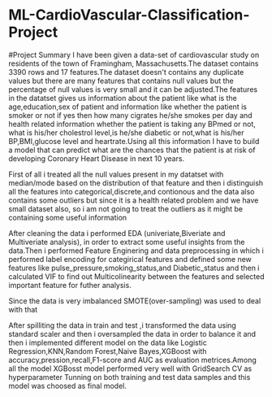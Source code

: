 # ML-CardioVascular-Classification-Project
#Project Summary
I have been given a data-set of cardiovascular study on residents of the town of Framingham, Massachusetts.The dataset contains 3390 rows and 17 features.The dataset doesn't contains any duplicate values but there are many features that contains null values but the percentage of null values is very small and it can be adjusted.The features in the datatset gives us information about the patient like what is the age,education,sex of patient and information like whether the patient is smoker or not if yes then how many cigrates he/she smokes per day and health related information whether the patient is taking any BPmed or not, what is his/her cholestrol level,is he/she diabetic or not,what is his/her BP,BMI,glucose level and heartrate.Using all this information I have to build a model that can predict what are the chances that the patient is at risk of developing Coronary Heart Disease in next 10 years.

First of all i treated all the null values present in my datatset with median/mode based on the distribution of that feature and then i distinguish all the features into categorical,discrete,and contionous and the data also contains some outliers but since it is a health related problem and we have small dataset also, so i am not going to treat the outliers as it might be containing some useful information

After cleaning the data i performed EDA (univeriate,Biveriate and Multiveriate analysis), in order to extract some useful insights from the data.Then i performed Feature Enginering and data preprocessing in which i performed label encoding for categirical features and defined some new features like pulse_pressure,smoking_status,and Diabetic_status and then i calculated VIF to find out Multicolinearity between the features and selected important feature for futher analysis.

Since the data is very imbalanced SMOTE(over-sampling) was used to deal with that

After spilliting the data in train and test ,i transformed the data using standard scaler and then i oversampled the data in order to balance it and then i implemented different model on the data like Logistic Regression,KNN,Random Forest,Naive Bayes,XGBoost with accuracy,pression,recall,F1-score and AUC as evaluation metrices.Among all the model XGBosst model performed very well with GridSearch CV as hyperparameter Tunning on both training and test data samples and this model was choosed as final model.
